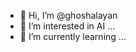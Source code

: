 - 👋 Hi, I’m @ghoshalayan
- 👀 I’m interested in AI ...
- 🌱 I’m currently learning ...



<!---
ghoshalayan/ghoshalayan is a ✨ special ✨ repository because its `README.md` (this file) appears on your GitHub profile.
You can click the Preview link to take a look at your changes.
--->
